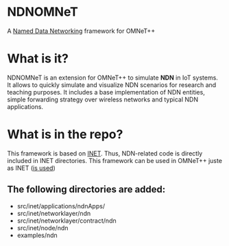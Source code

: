 # NDNOMNeT

A [Named Data Networking](http://named-data.net/) framework for OMNeT++


# What is it?
NDNOMNeT is an extension for OMNeT++  to simulate **NDN** in IoT systems.
It allows to quickly simulate and visualize NDN scenarios for research and teaching purposes.
It includes a base implementation of NDN entities, simple forwarding strategy over wireless networks and typical NDN applications. 

# What is in the repo?
This framework is based on [INET](https://inet.omnetpp.org/). Thus, NDN-related code is directly included in INET directories.
This framework can be used in OMNeT++ juste as INET ([is used](https://github.com/inet-framework/inet))

## The following directories are added:
- src/inet/applications/ndnApps/
- src/inet/networklayer/ndn
- src/inet/networklayer/contract/ndn
- src/inet/node/ndn
- examples/ndn

